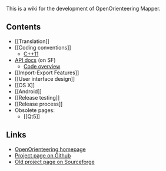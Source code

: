 This is a wiki for the development of OpenOrienteering Mapper. 

## Contents

  * [[Translation]]
  * [[Coding conventions]]
    * [C++11](Cxx11)
  * [API docs](http://oorienteering.sourceforge.net/api/) (on SF)
    * [Code overview](http://oorienteering.sourceforge.net/api/code_overview.html) 
  * [[Import-Export Features]]
  * [[User interface design]]
  * [[OS X]] 
  * [[Android]] 
  * [[Release testing]] 
  * [[Release process]] 
  * Obsolete pages:
    * [[Qt5]] 

## Links

  * [OpenOrienteering homepage](http://oorienteering.org/)
  * [Project page on Github](http://github.com/OpenOrienteering/mapper/)
  * [Old project page on Sourceforge](http://sourceforge.net/projects/oorienteering/)

